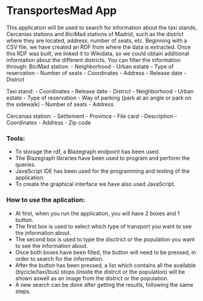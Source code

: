 # TransportesMad App


This application will be used to search for information about the taxi stands, Cercanias stations and BiciMad stations of Madrid, such as the district where they are located, address, number of seats, etc. 
Beginning with a CSV file, we have created an RDF from where the data is extracted. Once this RDF was built, we linked it to Wikidata, so we could obtain additional information about the different districts.
You can filter the information through:
BiciMad station:
    - Neighborhood
    - Urban estate
    - Type of reservation
    - Number of seats
    - Coordinates
    - Address
    - Release date
    - District

Taxi stand:
    - Coordinates
    - Release date
    - District
    - Neighborhood
    - Urban estate
    - Type of reservation
    - Way of parking (park at an angle or park on the sidewalk)
    - Number of seats
    - Address

Cercanias station:
    - Settlement
    - Province
    - File card
    - Description
    - Coordinates
    - Address
    - Zip code


### Tools:

- To storage the rdf, a Blazegraph endpoint has been used.
- The Blazegraph libraries have been used to program and perform the queries.
- JavaScript IDE has been used for the programming and testing of the application.
- To create the graphical interface we have also used JavaScript.


### How to use the aplication:

- At first, when you run the application, you will have 2 boxes and 1 button.
- The first box is used to select which type of transport you want to see the information about.
- The second box is used to type the disctrict or the population you want to see the information about.
- Once both boxes have been filled, the button will need to be pressed, in order to search for the information.
- After the button has been pressed, a list which contains all the available (bycicle/taxi/bus) stops (inside the distrcit or the population) will be shown aswell as an image from the district or the population.
- A new search can be done after getting the results, following the same steps.
